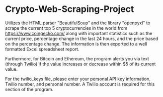 # Crypto-Web-Scraping-Project

Utilizes the HTML parser "BeautifulSoup" and the library "openpyxl" to scrape the current top 5 cryptocurrencies in the world from https://www.coingecko.com/ along with important statistics such as the current price, percentage change in the last 24 hours, and the price based on the percentage change. The information is then exported to a well formatted Excel spreadsheet report.

Furthermore, for Bitcoin and Ethereum, the program alerts you via text (through Twilio) if the value increases or decrease within $5 of its current value.

For the twilio_keys file, please enter your personal API key information, Twilio number, and personal number. A Twilio account is required for this section of the program.
